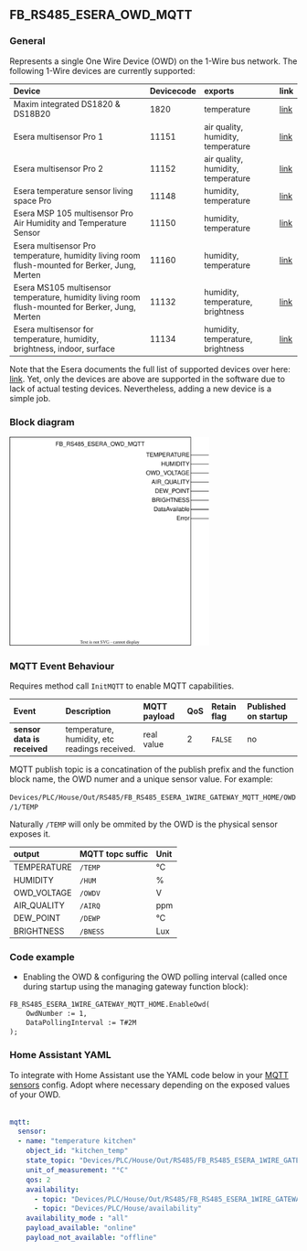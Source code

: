 ## FB_RS485_ESERA_OWD_MQTT

### __General__
Represents a single One Wire Device (OWD) on the 1-Wire bus network.
The following 1-Wire devices are currently supported:

| Device | Devicecode | exports | link |
|:-------------|:------------------|:------------------|:------------------|
| Maxim integrated DS1820 & DS18B20  | 1820 | temperature | [link](https://www.analog.com/media/en/technical-documentation/data-sheets/ds18b20.pdf)
| Esera multisensor Pro 1 | 11151 | air quality, humidity, temperature | [link](https://esera.de/en/Products/1-Wire-Bus-Smart-Home/Air-quality-humidity-temperature-sensor/428/1-Wire-Multisensor-Air-Quality-Humidity-and-Temperature-Pro-I)
| Esera multisensor Pro 2  | 11152 | air quality, humidity, temperature | [link](https://esera.de/en/Products/1-Wire-Smart-Home-and-Commercial/1-Wire-air-quality-sensor-air-quality/461/1-Wire-Multisensor-Air-Quality-Humidity-and-Temperature-Sensor-Pro-II)
| Esera temperature sensor living space Pro | 11148 | humidity, temperature | [link](https://esera.de/en/Products/1-Wire-Bus-Smart-Home/1-Wire-Temperature-Sensor/1-Wire-Temperatur-Sensor-Wall-Mount/382/1-Wire-temperature-sensor-living-space-Pro)
| Esera MSP 105 multisensor Pro Air Humidity and Temperature Sensor   | 11150 | humidity, temperature | [link](https://esera.de/en/Products/1-Wire-Smart-Home-and-Commercial/1-Wire-Multisensors-Humidity-Temperature-Brightness-Sensor/469/1-Wire-Multisensor-Pro-Air-Humidity-and-Temperature-Sensor)
| Esera multisensor Pro temperature, humidity living room flush-mounted for Berker, Jung, Merten | 11160 | humidity, temperature | [link](https://esera.de/en/11160.3/1-wire-multisensor-pro-temperature-humidity-living-room-flush-mounted-for-berker-jung-merten)
| Esera MS105 multisensor temperature, humidity living room flush-mounted for Berker, Jung, Merten | 11132 | humidity, temperature, brightness | [link](https://esera.de/en/11132.4/ms105-1-wire-multisensor-temperature-humidity-living-room-flush-mounted-for-berker-jung-merten-kopie)
| Esera multisensor for temperature, humidity, brightness, indoor, surface  | 11134 | humidity, temperature, brightness | [link](https://esera.de/en/Products/1-Wire-Smart-Home-and-Commercial/1-Wire-Multisensors-Humidity-Temperature-Brightness-Sensor/511/1-Wire-multi-sensor-for-temperature-humidity-brightness-indoor-surface)


Note that the Esera documents the full list of supported devices over here: [link](https://esera.de/en/Service-Support/1-Wire-Basics/1-Wire-building-blocks/414/1-Wire-Gateway-10-Modbus-RTU). Yet, only the devices are above are supported in the software due to lack of actual testing devices.
Nevertheless, adding a new device is a simple job.

### __Block diagram__

<img src="../_img/FB_RS485_ESERA_OWD_MQTT.svg" width="350">

### __MQTT Event Behaviour__
Requires method call `InitMQTT` to enable MQTT capabilities.

| Event | Description | MQTT payload | QoS | Retain flag | Published on startup |
|:-------------|:------------------|:------------------|:------------------|:--------------------------|:--------------------------|
| **sensor data is received**   | temperature, humidity, etc readings received. | real value | 2 | `FALSE` | no

MQTT publish topic is a concatination of the publish prefix and the function block name, the OWD numer and a unique sensor value. For example:

`Devices/PLC/House/Out/RS485/FB_RS485_ESERA_1WIRE_GATEWAY_MQTT_HOME/OWD/1/TEMP`

Naturally `/TEMP` will only be ommited by the OWD is the physical sensor exposes it.

| output       | MQTT topc suffic | Unit         | 
|:-------------|:------------------|:------------------|
| TEMPERATURE | `/TEMP` | °C 
| HUMIDITY | `/HUM` | % 
| OWD_VOLTAGE |  `/OWDV` | V 
| AIR_QUALITY | `/AIRQ` | ppm 
| DEW_POINT | `/DEWP` | °C 
| BRIGHTNESS | `/BNESS` | Lux

### __Code example__

- Enabling the OWD & configuring the OWD polling interval (called once during startup using the managing gateway function block):
```
FB_RS485_ESERA_1WIRE_GATEWAY_MQTT_HOME.EnableOwd(
	OwdNumber := 1,
	DataPollingInterval := T#2M
);
```

### __Home Assistant YAML__
To integrate with Home Assistant use the YAML code below in your [MQTT sensors](https://www.home-assistant.io/components/sensor.mqtt/) config. Adopt where necessary depending on the exposed values of your OWD.

```YAML

mqtt:
  sensor:
  - name: "temperature kitchen"
    object_id: "kitchen_temp"
    state_topic: "Devices/PLC/House/Out/RS485/FB_RS485_ESERA_1WIRE_GATEWAY_MQTT_HOME/OWD/1/TEMP"
    unit_of_measurement: "°C"
    qos: 2
    availability:
      - topic: "Devices/PLC/House/Out/RS485/FB_RS485_ESERA_1WIRE_GATEWAY_MQTT_HOME/OWD/1/availability"
      - topic: "Devices/PLC/House/availability"
    availability_mode : "all"
    payload_available: "online"
    payload_not_available: "offline"
```